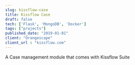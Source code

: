 ```yaml
---
slug: kissflow-case
title: Kissflow Case
draft: false
tech: ['Flask', 'MongoDB', 'Docker']
tags: ["projects"]
published_date: "2019-01-01"
client: "Orangescape"
client_url : "kissflow.com"
---
```

A Case management module that comes with Kissflow Suite